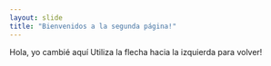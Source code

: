 ```yaml
---
layout: slide
title: "Bienvenidos a la segunda página!"
---
```

Hola, yo cambié aquí
Utiliza la flecha hacia la izquierda para volver!
